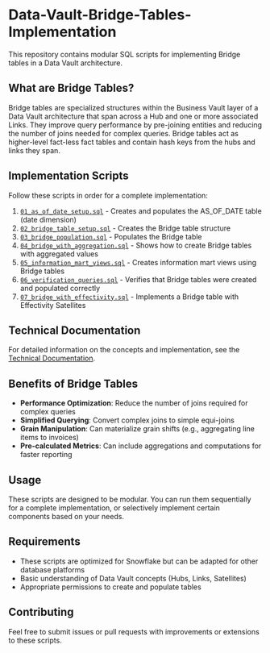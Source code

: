 # Data-Vault-Bridge-Tables-Implementation

This repository contains modular SQL scripts for implementing Bridge tables in a Data Vault architecture.

## What are Bridge Tables?

Bridge tables are specialized structures within the Business Vault layer of a Data Vault architecture that span across a Hub and one or more associated Links. They improve query performance by pre-joining entities and reducing the number of joins needed for complex queries. Bridge tables act as higher-level fact-less fact tables and contain hash keys from the hubs and links they span.

## Implementation Scripts

Follow these scripts in order for a complete implementation:

1. [`01_as_of_date_setup.sql`](./01_as_of_date_setup.sql) - Creates and populates the AS_OF_DATE table (date dimension)
2. [`02_bridge_table_setup.sql`](./02_bridge_table_setup.sql) - Creates the Bridge table structure
3. [`03_bridge_population.sql`](./03_bridge_population.sql) - Populates the Bridge table
4. [`04_bridge_with_aggregation.sql`](./04_bridge_with_aggregation.sql) - Shows how to create Bridge tables with aggregated values
5. [`05_information_mart_views.sql`](./05_information_mart_views.sql) - Creates information mart views using Bridge tables
6. [`06_verification_queries.sql`](./06_verification_queries.sql) - Verifies that Bridge tables were created and populated correctly
7. [`07_bridge_with_effectivity.sql`](./07_bridge_with_effectivity.sql) - Implements a Bridge table with Effectivity Satellites

## Technical Documentation

For detailed information on the concepts and implementation, see the [Technical Documentation](./docs/bridge_tables_technical_documentation.md).

## Benefits of Bridge Tables

- **Performance Optimization**: Reduce the number of joins required for complex queries
- **Simplified Querying**: Convert complex joins to simple equi-joins
- **Grain Manipulation**: Can materialize grain shifts (e.g., aggregating line items to invoices)
- **Pre-calculated Metrics**: Can include aggregations and computations for faster reporting

## Usage

These scripts are designed to be modular. You can run them sequentially for a complete implementation, or selectively implement certain components based on your needs.

## Requirements

- These scripts are optimized for Snowflake but can be adapted for other database platforms
- Basic understanding of Data Vault concepts (Hubs, Links, Satellites)
- Appropriate permissions to create and populate tables

## Contributing

Feel free to submit issues or pull requests with improvements or extensions to these scripts.
